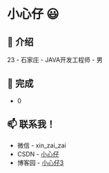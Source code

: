 # 小心仔 😃

## 🧐 介绍
  23 - 石家庄 - JAVA开发工程师 - 男

## 👯 完成
- 0

## 📫 联系我！
- 微信 - xin_zai_zai
- CSDN - [小心仔](https://blog.csdn.net/weixin_45395031)
- 博客园 - [小心仔3](https://gc-codes.com)
